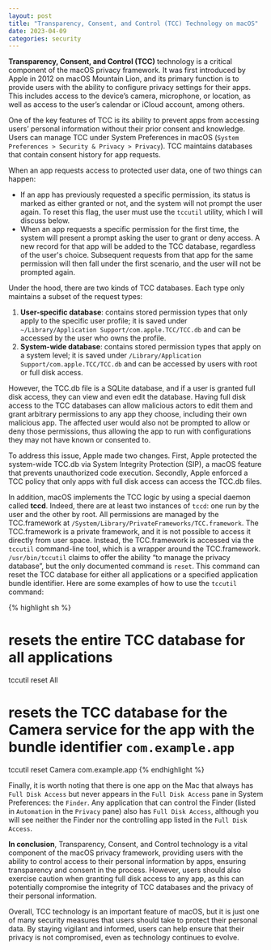 ```yaml
---
layout: post
title: "Transparency, Consent, and Control (TCC) Technology on macOS"
date: 2023-04-09
categories: security
---
```


**Transparency, Consent, and Control (TCC)** technology is a critical component of the macOS privacy framework. It was first introduced by Apple in 2012 on macOS Mountain Lion, and its primary function is to provide users with the ability to configure privacy settings for their apps. This includes access to the device’s camera, microphone, or location, as well as access to the user’s calendar or iCloud account, among others.

One of the key features of TCC is its ability to prevent apps from accessing users’ personal information without their prior consent and knowledge. Users can manage TCC under System Preferences in macOS (`System Preferences > Security & Privacy > Privacy`). TCC maintains databases that contain consent history for app requests.

When an app requests access to protected user data, one of two things can happen:

- If an app has previously requested a specific permission, its status is marked as either granted or not, and the system will not prompt the user again. To reset this flag, the user must use the `tccutil` utility, which I will discuss below.
- When an app requests a specific permission for the first time, the system will present a prompt asking the user to grant or deny access. A new record for that app will be added to the TCC database, regardless of the user's choice. Subsequent requests from that app for the same permission will then fall under the first scenario, and the user will not be prompted again.

Under the hood, there are two kinds of TCC databases. Each type only maintains a subset of the request types:

1. **User-specific database**: contains stored permission types that only apply to the specific user profile; it is saved under `~/Library/Application Support/com.apple.TCC/TCC.db` and can be accessed by the user who owns the profile.
2. **System-wide database**: contains stored permission types that apply on a system level; it is saved under `/Library/Application Support/com.apple.TCC/TCC.db` and can be accessed by users with root or full disk access.

However, the TCC.db file is a SQLite database, and if a user is granted full disk access, they can view and even edit the database. Having full disk access to the TCC databases can allow malicious actors to edit them and grant arbitrary permissions to any app they choose, including their own malicious app. The affected user would also not be prompted to allow or deny those permissions, thus allowing the app to run with configurations they may not have known or consented to.

To address this issue, Apple made two changes. First, Apple protected the system-wide TCC.db via System Integrity Protection (SIP), a macOS feature that prevents unauthorized code execution. Secondly, Apple enforced a TCC policy that only apps with full disk access can access the TCC.db files.

In addition, macOS implements the TCC logic by using a special daemon called **tccd**. Indeed, there are at least two instances of `tccd`: one run by the user and the other by root. All permissions are managed by the TCC.framework at `/System/Library/PrivateFrameworks/TCC.framework`. The TCC.framework is a private framework, and it is not possible to access it directly from user space. Instead, the TCC.framework is accessed via the `tccutil` command-line tool, which is a wrapper around the TCC.framework. `/usr/bin/tccutil` claims to offer the ability “to manage the privacy database”, but the only documented command is `reset`. This command can reset the TCC database for either all applications or a specified application bundle identifier. Here are some examples of how to use the `tccutil` command:

{% highlight sh %}
# resets the entire TCC database for all applications
tccutil reset All

# resets the TCC database for the Camera service for the app with the bundle identifier `com.example.app`
tccutil reset Camera com.example.app
{% endhighlight %}

Finally, it is worth noting that there is one app on the Mac that always has `Full Disk Access` but never appears in the `Full Disk Access` pane in System Preferences: the `Finder`. Any application that can control the Finder (listed in `Automation` in the `Privacy` pane) also has `Full Disk Access`, although you will see neither the Finder nor the controlling app listed in the `Full Disk Access`.

**In conclusion**, Transparency, Consent, and Control technology is a vital component of the macOS privacy framework, providing users with the ability to control access to their personal information by apps, ensuring transparency and consent in the process. However, users should also exercise caution when granting full disk access to any app, as this can potentially compromise the integrity of TCC databases and the privacy of their personal information.

Overall, TCC technology is an important feature of macOS, but it is just one of many security measures that users should take to protect their personal data. By staying vigilant and informed, users can help ensure that their privacy is not compromised, even as technology continues to evolve.